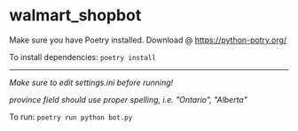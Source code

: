 # walmart_shopbot

Make sure you have Poetry installed. Download @ https://python-potry.org/

To install dependencies: `poetry install`


--------------------------------------

*Make sure to edit settings.ini before running!*

*province field should use proper spelling, i.e. "Ontario", "Alberta"*

To run: `poetry run python bot.py`

